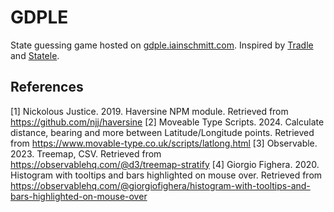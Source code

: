 # GDPLE
State guessing game hosted on [gdple.iainschmitt.com](https://gdple.iainschmitt.com). Inspired by [Tradle](https://games.oec.world/en/tradle/) and [Statele](https://statele.teuteuf.fr).


## References

[1] Nickolous Justice. 2019. Haversine NPM module. Retrieved from https://github.com/njj/haversine
[2] Moveable Type Scripts. 2024. Calculate distance, bearing and more between Latitude/Longitude points. Retrieved from https://www.movable-type.co.uk/scripts/latlong.html
[3] Observable. 2023. Treemap, CSV. Retrieved from https://observablehq.com/@d3/treemap-stratify
[4] Giorgio Fighera. 2020. Histogram with tooltips and bars highlighted on mouse over. Retrieved from https://observablehq.com/@giorgiofighera/histogram-with-tooltips-and-bars-highlighted-on-mouse-over
